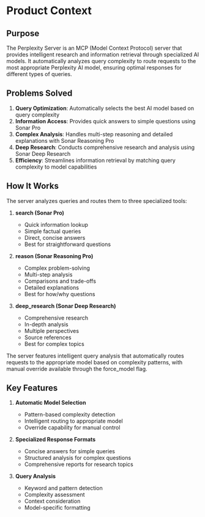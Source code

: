 # Product Context

## Purpose
The Perplexity Server is an MCP (Model Context Protocol) server that provides intelligent research and information retrieval through specialized AI models. It automatically analyzes query complexity to route requests to the most appropriate Perplexity AI model, ensuring optimal responses for different types of queries.

## Problems Solved
1. **Query Optimization**: Automatically selects the best AI model based on query complexity
2. **Information Access**: Provides quick answers to simple questions using Sonar Pro
3. **Complex Analysis**: Handles multi-step reasoning and detailed explanations with Sonar Reasoning Pro
4. **Deep Research**: Conducts comprehensive research and analysis using Sonar Deep Research
5. **Efficiency**: Streamlines information retrieval by matching query complexity to model capabilities

## How It Works
The server analyzes queries and routes them to three specialized tools:

1. **search (Sonar Pro)**
   - Quick information lookup
   - Simple factual queries
   - Direct, concise answers
   - Best for straightforward questions

2. **reason (Sonar Reasoning Pro)**
   - Complex problem-solving
   - Multi-step analysis
   - Comparisons and trade-offs
   - Detailed explanations
   - Best for how/why questions

3. **deep_research (Sonar Deep Research)**
   - Comprehensive research
   - In-depth analysis
   - Multiple perspectives
   - Source references
   - Best for complex topics

The server features intelligent query analysis that automatically routes requests to the appropriate model based on complexity patterns, with manual override available through the force_model flag.

## Key Features
1. **Automatic Model Selection**
   - Pattern-based complexity detection
   - Intelligent routing to appropriate model
   - Override capability for manual control

2. **Specialized Response Formats**
   - Concise answers for simple queries
   - Structured analysis for complex questions
   - Comprehensive reports for research topics

3. **Query Analysis**
   - Keyword and pattern detection
   - Complexity assessment
   - Context consideration
   - Model-specific formatting
